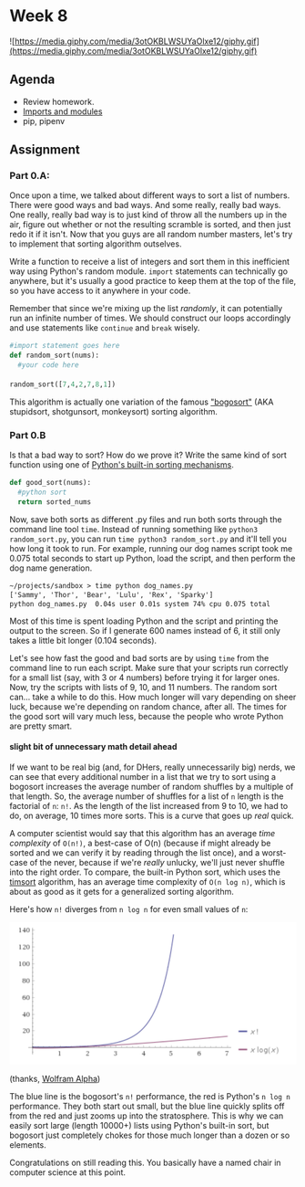 # Week 8
![https://media.giphy.com/media/3otOKBLWSUYaOlxe12/giphy.gif](https://media.giphy.com/media/3otOKBLWSUYaOlxe12/giphy.gif)

## Agenda
- Review homework.
- [Imports and modules](lesson.md) 
- pip, pipenv

## Assignment

### Part 0.A:

Once upon a time, we talked about different ways to sort a list of numbers. There were good ways and bad ways. And some really, really bad ways. One really, really bad way is to just kind of throw all the numbers up in the air, figure out whether or not the resulting scramble is sorted, and then just redo it if it isn't. Now that you guys are all random number masters, let's try to implement that sorting algorithm outselves.

Write a function to receive a list of integers and sort them in this inefficient way using Python's random module. `import` statements can technically go anywhere, but it's usually a good practice to keep them at the top of the file, so you have access to it anywhere in your code.

Remember that since we're mixing up the list *randomly*, it can potentially run an infinite number of times. We should construct our loops accordingly and use statements like `continue` and `break` wisely.

```python
#import statement goes here
def random_sort(nums):
  #your code here

random_sort([7,4,2,7,8,1])
```

This algorithm is actually one variation of the famous ["bogosort"](https://en.wikipedia.org/wiki/Bogosort) (AKA stupidsort, shotgunsort, monkeysort) sorting algorithm.

### Part 0.B

Is that a bad way to sort? How do we prove it? Write the same kind of sort function using one of [Python's built-in sorting mechanisms](https://docs.python.org/3/howto/sorting.html).

```python
def good_sort(nums):
  #python sort
  return sorted_nums
```

Now, save both sorts as different .py files and run both sorts through the command line tool `time`. Instead of running something like `python3 random_sort.py`, you can run `time python3 random_sort.py` and it'll tell you how long it took to run. For example, running our dog names script took me 0.075 total seconds to start up Python, load the script, and then perform the dog name generation.

```
~/projects/sandbox > time python dog_names.py
['Sammy', 'Thor', 'Bear', 'Lulu', 'Rex', 'Sparky']
python dog_names.py  0.04s user 0.01s system 74% cpu 0.075 total
```

Most of this time is spent loading Python and the script and printing the output to the screen. So if I generate 600 names instead of 6, it still only takes a little bit longer (0.104 seconds).

Let's see how fast the good and bad sorts are by using `time` from the command line to run each script. Make sure that your scripts run correctly for a small list (say, with 3 or 4 numbers) before trying it for larger ones. Now, try the scripts with lists of 9, 10, and 11 numbers. The random sort can... take a while to do this. How much longer  will vary depending on sheer luck, because we're depending on random chance, after all. The times for the good sort will vary much less, because the people who wrote Python are pretty smart.

#### slight bit of unnecessary math detail ahead ####

If we want to be real big (and, for DHers, really unnecessarily big) nerds, we can see that every additional number in a list that we try to sort using a bogosort increases the average number of random shuffles by a multiple of that length. So, the average number of shuffles for a list of `n` length is the factorial of `n`: `n!`. As the length of the list increased from 9 to 10, we had to do, on average, 10 times more sorts. This is a curve that goes up *real* quick.

A computer scientist would say that this algorithm has an average *time complexity* of `O(n!)`, a best-case of O(n) (because if might already be sorted and we can verify it by reading through the list once), and a worst-case of the never, because if we're *really* unlucky, we'll just never shuffle into the right order. To compare, the built-in Python sort, which uses the [timsort](https://en.wikipedia.org/wiki/Timsort) algorithm, has an average time complexity of `O(n log n)`, which is about as good as it gets for a generalized sorting algorithm.

Here's how `n!` diverges from `n log n` for even small values of `n`:

![factorial vs n log n](assets/efficiency.png)

(thanks, [Wolfram Alpha](https://www.wolframalpha.com/input/?i=plot+y+%3D+x%21%3B+y+%3D+x+log+x+from+x+%3D+0+to+7))

The blue line is the bogosort's `n!` performance, the red is Python's `n log n` performance. They both start out small, but the blue line quickly splits off from the red and just zooms up into the stratosphere. This is why we can easily sort large (length 10000+) lists using Python's built-in sort, but bogosort just completely chokes for those much longer than a dozen or so elements.

Congratulations on still reading this. You basically have a named chair in computer science at this point.
